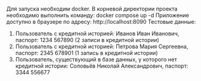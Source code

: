 Для запуска необходим docker.
В корневой директории проекта необходимо выполнить команду: docker compose up -d
Приложение доступно в браузере по адресу: http://localhost:8090
Тестовые данные:
1) Пользователь с кредитной историей: Иванов Иван Иванович, паспорт: 1234 567890 (2 записи в кредитной истории)
2) Пользователь с кредитной историей: Петрова Мария Сергеевна, паспорт: 2345 678901 (1 запись в кредитной истории)
3) Пользователь, существующий в базе данных, у которого нет кредитной истории: Соловьёв Николай Александрович, паспорт: 3344 556677
